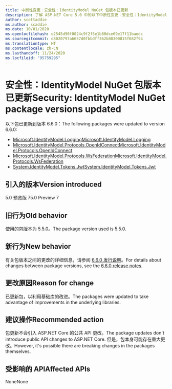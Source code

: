 ```yaml
---
title: 中断性变更：安全性：IdentityModel NuGet 包版本已更新
description: 了解 ASP.NET Core 5.0 中的以下中断性变更：安全性：IdentityModel NuGet 包版本已更新
author: scottaddie
ms.author: scaddie
ms.date: 10/01/2020
ms.openlocfilehash: e2545d90f0024c9f2f5e1b80dce69e17f11baedc
ms.sourcegitcommit: d8020797a6657d0fbbdff362b80300815f682f94
ms.translationtype: HT
ms.contentlocale: zh-CN
ms.lasthandoff: 11/24/2020
ms.locfileid: "95759295"
---
```

# <a name="security-identitymodel-nuget-package-versions-updated"></a><span data-ttu-id="7b36d-103">安全性：IdentityModel NuGet 包版本已更新</span><span class="sxs-lookup"><span data-stu-id="7b36d-103">Security: IdentityModel NuGet package versions updated</span></span>

<span data-ttu-id="7b36d-104">以下包已更新到版本 6.6.0：</span><span class="sxs-lookup"><span data-stu-id="7b36d-104">The following packages were updated to version 6.6.0:</span></span>

- [<span data-ttu-id="7b36d-105">Microsoft.IdentityModel.Logging</span><span class="sxs-lookup"><span data-stu-id="7b36d-105">Microsoft.IdentityModel.Logging</span></span>](https://www.nuget.org/packages/Microsoft.IdentityModel.Logging)
- [<span data-ttu-id="7b36d-106">Microsoft.IdentityModel.Protocols.OpenIdConnect</span><span class="sxs-lookup"><span data-stu-id="7b36d-106">Microsoft.IdentityModel.Protocols.OpenIdConnect</span></span>](https://www.nuget.org/packages/Microsoft.IdentityModel.Protocols.OpenIdConnect)
- [<span data-ttu-id="7b36d-107">Microsoft.IdentityModel.Protocols.WsFederation</span><span class="sxs-lookup"><span data-stu-id="7b36d-107">Microsoft.IdentityModel.Protocols.WsFederation</span></span>](https://www.nuget.org/packages/Microsoft.IdentityModel.Protocols.WsFederation)
- [<span data-ttu-id="7b36d-108">System.IdentityModel.Tokens.Jwt</span><span class="sxs-lookup"><span data-stu-id="7b36d-108">System.IdentityModel.Tokens.Jwt</span></span>](https://www.nuget.org/packages/System.IdentityModel.Tokens.Jwt)

## <a name="version-introduced"></a><span data-ttu-id="7b36d-109">引入的版本</span><span class="sxs-lookup"><span data-stu-id="7b36d-109">Version introduced</span></span>

<span data-ttu-id="7b36d-110">5.0 预览版 7</span><span class="sxs-lookup"><span data-stu-id="7b36d-110">5.0 Preview 7</span></span>

## <a name="old-behavior"></a><span data-ttu-id="7b36d-111">旧行为</span><span class="sxs-lookup"><span data-stu-id="7b36d-111">Old behavior</span></span>

<span data-ttu-id="7b36d-112">使用的包版本为 5.5.0。</span><span class="sxs-lookup"><span data-stu-id="7b36d-112">The package version used is 5.5.0.</span></span>

## <a name="new-behavior"></a><span data-ttu-id="7b36d-113">新行为</span><span class="sxs-lookup"><span data-stu-id="7b36d-113">New behavior</span></span>

<span data-ttu-id="7b36d-114">有关包版本之间的更改的详细信息，请参阅 [6.6.0 发行说明](https://github.com/AzureAD/azure-activedirectory-identitymodel-extensions-for-dotnet/releases/tag/6.6.0)。</span><span class="sxs-lookup"><span data-stu-id="7b36d-114">For details about changes between package versions, see the [6.6.0 release notes](https://github.com/AzureAD/azure-activedirectory-identitymodel-extensions-for-dotnet/releases/tag/6.6.0).</span></span>

## <a name="reason-for-change"></a><span data-ttu-id="7b36d-115">更改原因</span><span class="sxs-lookup"><span data-stu-id="7b36d-115">Reason for change</span></span>

<span data-ttu-id="7b36d-116">已更新包，以利用基础库的改进。</span><span class="sxs-lookup"><span data-stu-id="7b36d-116">The packages were updated to take advantage of improvements in the underlying libraries.</span></span>

## <a name="recommended-action"></a><span data-ttu-id="7b36d-117">建议操作</span><span class="sxs-lookup"><span data-stu-id="7b36d-117">Recommended action</span></span>

<span data-ttu-id="7b36d-118">包更新不会引入 ASP.NET Core 的公共 API 更改。</span><span class="sxs-lookup"><span data-stu-id="7b36d-118">The package updates don't introduce public API changes to ASP.NET Core.</span></span> <span data-ttu-id="7b36d-119">但是，包本身可能存在重大更改。</span><span class="sxs-lookup"><span data-stu-id="7b36d-119">However, it's possible there are breaking changes in the packages themselves.</span></span>

## <a name="affected-apis"></a><span data-ttu-id="7b36d-120">受影响的 API</span><span class="sxs-lookup"><span data-stu-id="7b36d-120">Affected APIs</span></span>

<span data-ttu-id="7b36d-121">None</span><span class="sxs-lookup"><span data-stu-id="7b36d-121">None</span></span>

<!--

### Category

ASP.NET Core

### Affected APIs

Not detectable via API analysis

-->

